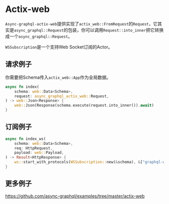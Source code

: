 # Actix-web

`Async-graphql-actix-web`提供实现了`actix_web::FromRequest`的`Request`，它其实是`async_graphql::Request`的包装，你可以调用`Request::into_inner`把它转换成一个`async_graphql::Request`。

`WSSubscription`是一个支持Web Socket订阅的Actor。

## 请求例子

你需要把Schema传入`actix_web::App`作为全局数据。

```rust
async fn index(
    schema: web::Data<Schema>,
    request: async_graphql_actix_web::Request,
) -> web::Json<Response> {
    web::Json(Response(schema.execute(request.into_inner()).await)
}

```

## 订阅例子

```rust
async fn index_ws(
    schema: web::Data<Schema>,
    req: HttpRequest,
    payload: web::Payload,
) -> Result<HttpResponse> {
    ws::start_with_protocols(WSSubscription::new(&schema), &["graphql-ws"], &req, payload)
}
```

## 更多例子

https://github.com/async-graphql/examples/tree/master/actix-web

